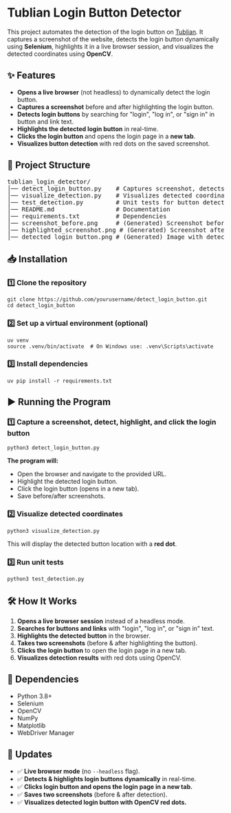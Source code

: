 <h1>Tublian Login Button Detector</h1>
<p>
    This project automates the detection of the login button on 
    <a href="https://tublian.com" target="_blank">Tublian</a>.  
    It captures a screenshot of the website, detects the login button dynamically using 
    <strong>Selenium</strong>, highlights it in a live browser session, and visualizes 
    the detected coordinates using <strong>OpenCV</strong>.
</p>

<h2>✨ Features</h2>
<ul>
    <li><strong>Opens a live browser</strong> (not headless) to dynamically detect the login button.</li>
    <li><strong>Captures a screenshot</strong> before and after highlighting the login button.</li>
    <li><strong>Detects login buttons</strong> by searching for "login", "log in", or "sign in" in button and link text.</li>
    <li><strong>Highlights the detected login button</strong> in real-time.</li>
    <li><strong>Clicks the login button</strong> and opens the login page in a <strong>new tab</strong>.</li>
    <li><strong>Visualizes button detection</strong> with red dots on the saved screenshot.</li>
</ul>

<h2>📂 Project Structure</h2>
<pre>
tublian_login_detector/
│── detect_login_button.py    # Captures screenshot, detects & clicks login button
│── visualize_detection.py    # Visualizes detected coordinates
│── test_detection.py         # Unit tests for button detection
│── README.md                 # Documentation
│── requirements.txt          # Dependencies
│── screenshot_before.png     # (Generated) Screenshot before detection
│── highlighted_screenshot.png # (Generated) Screenshot after detection
│── detected_login_button.png # (Generated) Image with detected button
</pre>

<h2>📥 Installation</h2>

<h3>1️⃣ Clone the repository</h3>
<pre><code>git clone https://github.com/yourusername/detect_login_button.git
cd detect_login_button</code></pre>

<h3>2️⃣ Set up a virtual environment (optional)</h3>
<pre><code>uv venv
source .venv/bin/activate  # On Windows use: .venv\Scripts\activate</code></pre>

<h3>3️⃣ Install dependencies</h3>
<pre><code>uv pip install -r requirements.txt</code></pre>

<h2>▶️ Running the Program</h2>

<h3>1️⃣ Capture a screenshot, detect, highlight, and click the login button</h3>
<pre><code>python3 detect_login_button.py</code></pre>
<p><strong>The program will:</strong></p>
<ul>
    <li>Open the browser and navigate to the provided URL.</li>
    <li>Highlight the detected login button.</li>
    <li>Click the login button (opens in a new tab).</li>
    <li>Save before/after screenshots.</li>
</ul>

<h3>2️⃣ Visualize detected coordinates</h3>
<pre><code>python3 visualize_detection.py</code></pre>
<p>This will display the detected button location with a <strong>red dot</strong>.</p>

<h3>3️⃣ Run unit tests</h3>
<pre><code>python3 test_detection.py</code></pre>

<h2>🛠️ How It Works</h2>
<ol>
    <li><strong>Opens a live browser session</strong> instead of a headless mode.</li>
    <li><strong>Searches for buttons and links</strong> with "login", "log in", or "sign in" text.</li>
    <li><strong>Highlights the detected button</strong> in the browser.</li>
    <li><strong>Takes two screenshots</strong> (before & after highlighting the button).</li>
    <li><strong>Clicks the login button</strong> to open the login page in a new tab.</li>
    <li><strong>Visualizes detection results</strong> with red dots using OpenCV.</li>
</ol>

<h2>🔗 Dependencies</h2>
<ul>
    <li>Python 3.8+</li>
    <li>Selenium</li>
    <li>OpenCV</li>
    <li>NumPy</li>
    <li>Matplotlib</li>
    <li>WebDriver Manager</li>
</ul>

<h2>🚀 Updates</h2>
<ul>
    <li>✅ <strong>Live browser mode</strong> (no <code>--headless</code> flag).</li>
    <li>✅ <strong>Detects & highlights login buttons dynamically</strong> in real-time.</li>
    <li>✅ <strong>Clicks login button and opens the login page in a new tab.</strong></li>
    <li>✅ <strong>Saves two screenshots</strong> (before & after detection).</li>
    <li>✅ <strong>Visualizes detected login button with OpenCV red dots.</strong></li>
</ul>
